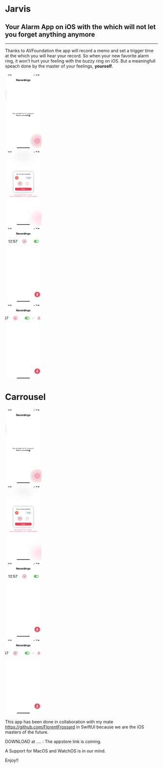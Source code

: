 # Jarvis

## Your Alarm App on iOS with the which will not let you forget anything anymore

---

Thanks to AVFoundation the app will record a memo and set a trigger time at the which you will hear your record. 
So when your new favorite alarm ring, it won't hurt your feeling with the buzzy ring on iOS. 
But a meaningfull speach done by the master of your feelings, **yourself**.

<div class="row">
  <div class="column">
    <img src="https://github.com/lucchettan/Jarvis/blob/master/homeWhileRecording.PNG" width="120" height="250">
  </div>
  <div class="column">
    <img src="https://github.com/lucchettan/Jarvis/blob/master/selectTime.PNG" alt="Forest" width="120" height="250">
  </div>
  <div class="column">
    <img src="https://github.com/lucchettan/Jarvis/blob/master/homeNotEmpty.PNG" alt="Mountains" width="120" height="250">
  </div>
  <div class="column">
    <img src="https://github.com/lucchettan/Jarvis/blob/master/editFeature.PNG" alt="Mountains" width="120" height="250">
  </div>
</div>



<div class="container">
      <h1>Carrousel</h1>
      <div id="demo" class="carousel slide" data-ride="carousel">
        <div class="carousel-inner">
          <div class="carousel-item active">
             <img src="https://github.com/lucchettan/Jarvis/blob/master/homeWhileRecording.PNG" width="120" height="250">
          </div>
          <div class="carousel-item">
              <img src="https://github.com/lucchettan/Jarvis/blob/master/selectTime.PNG" alt="Forest" width="120" height="250">
          </div>
          <div class="carousel-item">
              <img src="https://github.com/lucchettan/Jarvis/blob/master/homeNotEmpty.PNG" alt="Mountains" width="120" height="250">
          </div>
          <div class="carousel-item">
              <img src="https://github.com/lucchettan/Jarvis/blob/master/editFeature.PNG" alt="Mountains" width="120" height="250">
          </div>
        </div>
      </div>

This app has been done in collaboration with my mate https://github.com/FlorentFrossard in SwiftUI because we are the iOS masters of the future.

DOWNLOAD at .... : The appstore link is coming.


A Support for MacOS and WatchOS is in our mind. 

Enjoy!! 
